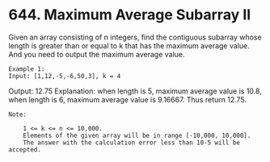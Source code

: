 # 644. Maximum Average Subarray II

Given an array consisting of n integers, find the contiguous subarray whose length
        is greater than or equal to k that has the maximum average value. And you
        need to output the maximum average value.
    

    Example 1:
    Input: [1,12,-5,-6,50,3], k = 4
Output: 12.75
Explanation:
when length is 5, maximum average value is 10.8,
when length is 6, maximum average value is 9.16667.
Thus return 12.75.

    

    Note:
    
        1 <= k <= n <= 10,000.
        Elements of the given array will be in range [-10,000, 10,000].
        The answer with the calculation error less than 10-5 will be accepted.